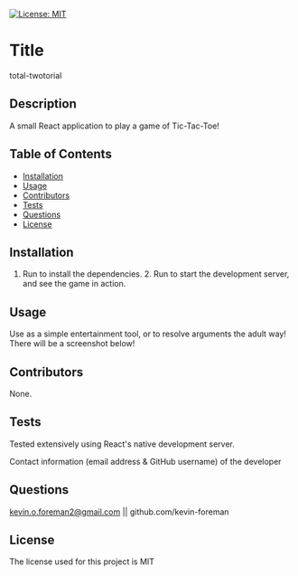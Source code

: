 

[![License: MIT](https://img.shields.io/badge/License-MIT-yellow.svg)](https://opensource.org/licenses/MIT)


# Title
total-twotorial

## Description
A small React application to play a game of Tic-Tac-Toe!

## Table of Contents
* [Installation](#installation)
* [Usage](#usage)
* [Contributors](#contributors)
* [Tests](#tests)
* [Questions](#questions)
* [License](#license) 

## Installation
1. Run <npm install> to install the dependencies. 2. Run <npm start> to start the development server, and see the game in action.

## Usage
Use as a simple entertainment tool, or to resolve arguments the adult way! There will be a screenshot below!

## Contributors
None.

## Tests
Tested extensively using React's native development server.

Contact information (email address & GitHub username) of the developer
## Questions
kevin.o.foreman2@gmail.com || github.com/kevin-foreman

## License

The license used for this project is MIT

